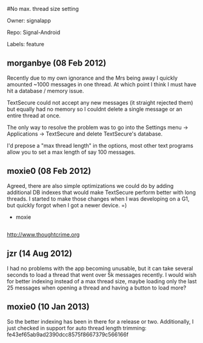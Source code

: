 #No max. thread size setting

Owner: signalapp

Repo: Signal-Android

Labels: feature 

## morganbye (08 Feb 2012)

Recently due to my own ignorance and the Mrs being away I quickly amounted ~1000 messages in one thread. At which point I think I must have hit a database / memory issue.

TextSecure could not accept any new messages (it straight rejected them) but equally had no memory so I couldnt delete a single message or an entire thread at once.

The only way to resolve the problem was to go into the Settings menu -> Applications -> TextSecure and delete TextSecure's database.

I'd prepose a "max thread length" in the options, most other text programs allow you to set a max length of say 100 messages.


## moxie0 (08 Feb 2012)

Agreed, there are also simple optimizations we could do by adding
additional DB indexes that would make TextSecure perform better with
long threads.  I started to make those changes when I was developing on
a G1, but quickly forgot when I got a newer device.  =)
- moxie

## 

http://www.thoughtcrime.org


## jzr (14 Aug 2012)

I had no problems with the app becoming unusable, but it can take several seconds to load a thread that went over 5k messages recently. I would wish for better indexing instead of a max thread size, maybe loading only the last 25 messages when opening a thread and having a button to load more? 


## moxie0 (10 Jan 2013)

So the better indexing has been in there for a release or two.  Additionally, I just checked in support for auto thread length trimming: fe43ef65ab9ad2390dcc8575f8667379c566166f


